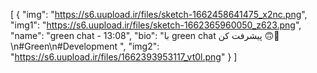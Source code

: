[
  {
    "img": "https://s6.uupload.ir/files/sketch-1662458641475_x2nc.png",
    "img1": "https://s6.uupload.ir/files/sketch-1662365960050_z623.png",
    "name": "green chat - 13:08",
    "bio": "با green chat پیشرفت کن 🙃💚\n#Green\n#Development ",
    "img2": "https://s6.uupload.ir/files/1662393953117_vt0l.png"
  }
]
